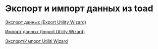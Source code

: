 # Экспорт и импорт данных из toad

[Экспорт данных \(Export Utility Wizard\)](https://bsoft.gitbook.io/wiki/administrirovanie/eksport-i-import-dannykh-iz-toad/eksport-dannykh)

[Импорт данных \(Import Utility Wizard\)](https://bsoft.gitbook.io/wiki/administrirovanie/eksport-i-import-dannykh-iz-toad/import-dannykh)

[Экспорт/Импорт Utiliti Wizard](https://frenda.wordpress.com/2013/01/05/importing-oracle-dmp-file-using-cmd/)

